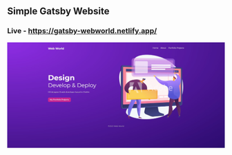 ## Simple Gatsby Website

### Live - https://gatsby-webworld.netlify.app/

![Preview screenshot](screenshot.jpg)
